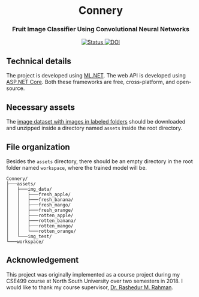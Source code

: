 <h1 align="center">Connery</h1>

<h3 align="center">
    Fruit Image Classifier Using Convolutional Neural Networks
</h3>

<p align="center">
    <a href="https://github.com/maacpiash/Connery/graphs/commit-activity">
        <img src="https://img.shields.io/badge/Status-WIP-yellow?style=flat-square" alt="Status">
    </a>
    <a href="https://www.igi-global.com/gateway/article/236206">
        <img src="https://img.shields.io/badge/DOI-10.4018%2FIJSI.2019100103-green?style=flat-square" alt="DOI">
    </a>
</p>


## Technical details

The project is developed using [ML.NET](https://dotnet.microsoft.com/apps/machinelearning-ai/ml-dotnet). The web API is developed using [ASP.NET Core](https://dotnet.microsoft.com/apps/aspnet). Both these frameworks are free, cross-platform, and open-source.

## Necessary assets

The [image dataset with images in labeled folders](https://1drv.ms/u/s!Al5VLgIxS8bWgeIgldY0x-GfxXWe6A?e=t3dUm2) should be downloaded and unzipped inside a directory named `assets` inside the root directory.

## File organization

Besides the `assets` directory, there should be an empty directory in the root folder named `workspace`, where the trained model will be.

```shell
Connery/
├───assets/
│   ├───img_data/
│   │   ├───fresh_apple/
│   │   ├───fresh_banana/
│   │   ├───fresh_mango/
│   │   ├───fresh_orange/
│   │   ├───rotten_apple/
│   │   ├───rotten_banana/
│   │   ├───rotten_mango/
│   │   └───rotten_orange/
│   └───img_test/
└───workspace/
```

## Acknowledgement

This project was originally implemented as a course project during my CSE499 course at North South University over two semesters in 2018. I would like to thank my course supervisor, [Dr. Rashedur M. Rahman](http://ece.northsouth.edu/people/rashedur-rahman/).
